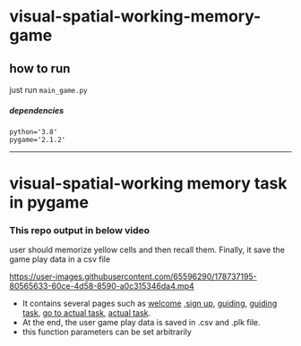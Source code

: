# visual-spatial-working-memory-game

## how to run
just run `main_game.py`
##### dependencies
    python='3.8'
    pygame='2.1.2'

------   
# visual-spatial-working memory task in pygame
### This repo output in below video

user should memorize yellow cells and then recall them. Finally, it save the game play data in a csv file




https://user-images.githubusercontent.com/65596290/178737195-80565633-60ce-4d58-8590-a0c315346da4.mp4




- It contains several pages such as <ins>welcome</ins>   ,<ins>sign up</ins>, <ins>guiding</ins>, <ins>guiding task</ins>, <ins>go to actual task</ins>, <ins>actual task</ins>. 
- At the end, the user game play data is saved in .csv and .plk file.
- this function parameters can be set arbitrarily
